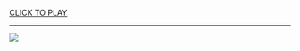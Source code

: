 
<a href="https://premium76.site?title=nfl_used_game_ball&ref=13M">CLICK TO PLAY</a></h3>
<hr>

<a href="https://premium76.site?title=nfl_used_game_ball&ref=13M"><img src="https://clearcache.store/games.png"></a>


